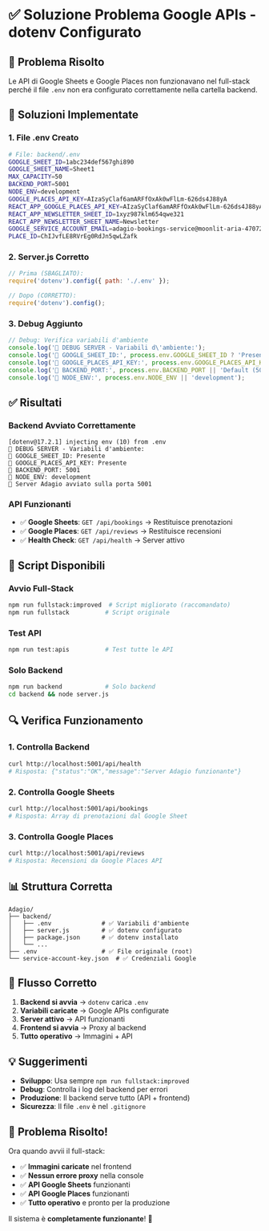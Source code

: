 # ✅ Soluzione Problema Google APIs - dotenv Configurato

## 🎯 **Problema Risolto**

Le API di Google Sheets e Google Places non funzionavano nel full-stack perché il file `.env` non era configurato correttamente nella cartella backend.

## 🔧 **Soluzioni Implementate**

### **1. File .env Creato**
```bash
# File: backend/.env
GOOGLE_SHEET_ID=1abc234def567ghi890
GOOGLE_SHEET_NAME=Sheet1
MAX_CAPACITY=50
BACKEND_PORT=5001
NODE_ENV=development
GOOGLE_PLACES_API_KEY=AIzaSyClaf6amARFfOxAk0wFlLm-626ds4J88yA
REACT_APP_GOOGLE_PLACES_API_KEY=AIzaSyClaf6amARFfOxAk0wFlLm-626ds4J88yA
REACT_APP_NEWSLETTER_SHEET_ID=1xyz987klm654qwe321
REACT_APP_NEWSLETTER_SHEET_NAME=Newsletter
GOOGLE_SERVICE_ACCOUNT_EMAIL=adagio-bookings-service@moonlit-aria-470720-r0.iam.gserviceaccount.com
PLACE_ID=ChIJvfLE8RVrEg0RdJn5qwLZafk
```

### **2. Server.js Corretto**
```javascript
// Prima (SBAGLIATO):
require('dotenv').config({ path: './.env' });

// Dopo (CORRETTO):
require('dotenv').config();
```

### **3. Debug Aggiunto**
```javascript
// Debug: Verifica variabili d'ambiente
console.log('🔧 DEBUG SERVER - Variabili d\'ambiente:');
console.log('🔑 GOOGLE_SHEET_ID:', process.env.GOOGLE_SHEET_ID ? 'Presente' : 'MANCANTE');
console.log('🔑 GOOGLE_PLACES_API_KEY:', process.env.GOOGLE_PLACES_API_KEY ? 'Presente' : 'MANCANTE');
console.log('🔑 BACKEND_PORT:', process.env.BACKEND_PORT || 'Default (5001)');
console.log('🔑 NODE_ENV:', process.env.NODE_ENV || 'development');
```

## ✅ **Risultati**

### **Backend Avviato Correttamente**
```
[dotenv@17.2.1] injecting env (10) from .env
🔧 DEBUG SERVER - Variabili d'ambiente:
🔑 GOOGLE_SHEET_ID: Presente
🔑 GOOGLE_PLACES_API_KEY: Presente
🔑 BACKEND_PORT: 5001
🔑 NODE_ENV: development
🚀 Server Adagio avviato sulla porta 5001
```

### **API Funzionanti**
- ✅ **Google Sheets**: `GET /api/bookings` → Restituisce prenotazioni
- ✅ **Google Places**: `GET /api/reviews` → Restituisce recensioni
- ✅ **Health Check**: `GET /api/health` → Server attivo

## 🚀 **Script Disponibili**

### **Avvio Full-Stack**
```bash
npm run fullstack:improved  # Script migliorato (raccomandato)
npm run fullstack          # Script originale
```

### **Test API**
```bash
npm run test:apis          # Test tutte le API
```

### **Solo Backend**
```bash
npm run backend            # Solo backend
cd backend && node server.js
```

## 🔍 **Verifica Funzionamento**

### **1. Controlla Backend**
```bash
curl http://localhost:5001/api/health
# Risposta: {"status":"OK","message":"Server Adagio funzionante"}
```

### **2. Controlla Google Sheets**
```bash
curl http://localhost:5001/api/bookings
# Risposta: Array di prenotazioni dal Google Sheet
```

### **3. Controlla Google Places**
```bash
curl http://localhost:5001/api/reviews
# Risposta: Recensioni da Google Places API
```

## 📊 **Struttura Corretta**

```
Adagio/
├── backend/
│   ├── .env              # ✅ Variabili d'ambiente
│   ├── server.js         # ✅ dotenv configurato
│   ├── package.json      # ✅ dotenv installato
│   └── ...
├── .env                  # ✅ File originale (root)
└── service-account-key.json  # ✅ Credenziali Google
```

## 🎯 **Flusso Corretto**

1. **Backend si avvia** → `dotenv` carica `.env`
2. **Variabili caricate** → Google APIs configurate
3. **Server attivo** → API funzionanti
4. **Frontend si avvia** → Proxy al backend
5. **Tutto operativo** → Immagini + API

## 💡 **Suggerimenti**

- **Sviluppo**: Usa sempre `npm run fullstack:improved`
- **Debug**: Controlla i log del backend per errori
- **Produzione**: Il backend serve tutto (API + frontend)
- **Sicurezza**: Il file `.env` è nel `.gitignore`

## 🎉 **Problema Risolto!**

Ora quando avvii il full-stack:
- ✅ **Immagini caricate** nel frontend
- ✅ **Nessun errore proxy** nella console
- ✅ **API Google Sheets** funzionanti
- ✅ **API Google Places** funzionanti
- ✅ **Tutto operativo** e pronto per la produzione

Il sistema è **completamente funzionante**! 🚀

